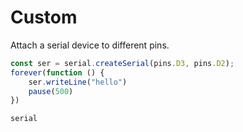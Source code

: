 # Custom

Attach a serial device to different pins.

```typescript
const ser = serial.createSerial(pins.D3, pins.D2);
forever(function () {
	ser.writeLine("hello")
    pause(500)
})

```

```package
serial
```